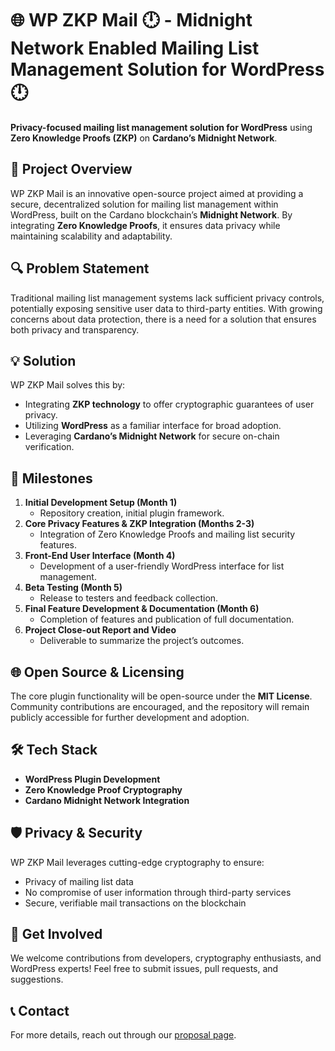 # 🌐 WP ZKP Mail 🕛 - Midnight Network Enabled Mailing List Management Solution for WordPress 🕛

**Privacy-focused mailing list management solution for WordPress** using **Zero Knowledge Proofs (ZKP)** on **Cardano’s Midnight Network**.

## 🎯 **Project Overview**
WP ZKP Mail is an innovative open-source project aimed at providing a secure, decentralized solution for mailing list management within WordPress, built on the Cardano blockchain’s **Midnight Network**. By integrating **Zero Knowledge Proofs**, it ensures data privacy while maintaining scalability and adaptability.

## 🔍 **Problem Statement**
Traditional mailing list management systems lack sufficient privacy controls, potentially exposing sensitive user data to third-party entities. With growing concerns about data protection, there is a need for a solution that ensures both privacy and transparency.

## 💡 **Solution**
WP ZKP Mail solves this by:
- Integrating **ZKP technology** to offer cryptographic guarantees of user privacy.
- Utilizing **WordPress** as a familiar interface for broad adoption.
- Leveraging **Cardano’s Midnight Network** for secure on-chain verification.

## 📅 **Milestones**
1. **Initial Development Setup (Month 1)**
   - Repository creation, initial plugin framework.
2. **Core Privacy Features & ZKP Integration (Months 2-3)**
   - Integration of Zero Knowledge Proofs and mailing list security features.
3. **Front-End User Interface (Month 4)**
   - Development of a user-friendly WordPress interface for list management.
4. **Beta Testing (Month 5)**
   - Release to testers and feedback collection.
5. **Final Feature Development & Documentation (Month 6)**
   - Completion of features and publication of full documentation.
6. **Project Close-out Report and Video**
   - Deliverable to summarize the project’s outcomes.

## 🌐 **Open Source & Licensing**
The core plugin functionality will be open-source under the **MIT License**. Community contributions are encouraged, and the repository will remain publicly accessible for further development and adoption.

## 🛠️ **Tech Stack**
- **WordPress Plugin Development**
- **Zero Knowledge Proof Cryptography**
- **Cardano Midnight Network Integration**

## 🛡️ **Privacy & Security**
WP ZKP Mail leverages cutting-edge cryptography to ensure:
- Privacy of mailing list data
- No compromise of user information through third-party services
- Secure, verifiable mail transactions on the blockchain

## 📣 **Get Involved**
We welcome contributions from developers, cryptography enthusiasts, and WordPress experts! Feel free to submit issues, pull requests, and suggestions.

## 📞 **Contact**
For more details, reach out through our [proposal page](https://cardano.ideascale.com/c/idea/127060).
